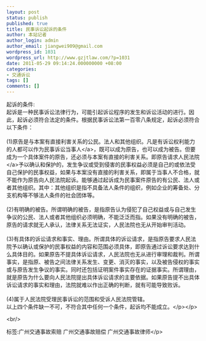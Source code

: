 ```yaml
---
layout: post
status: publish
published: true
title: 民事诉讼起诉的条件
author: 本站记者
author_login: admin
author_email: jiangwei909@gmail.com
wordpress_id: 1031
wordpress_url: http://www.gzjtlaw.com/?p=1031
date: 2011-05-29 09:14:24.000000000 +08:00
categories:
- 交通诉讼
tags: []
comments: []
---
```

<p><p><p>起诉的条件:<br>起诉是一种民事诉讼法律行为，可能引起诉讼程序的发生和诉讼活动的进行。因此，起诉必须符合法定的条件。根据民事诉讼法第一百零八条规定，起诉必须符合以下条件：<br><br>(1)原告是与本案有直接利害关系的公民。法人和其他组织。凡是有诉讼权利能力的人都可以作为民事诉讼<a>当事人<&#47;a>，既可以成为原告，也可以成为被告。但要成为一个具体案件的原告，还必须与本案有直接的利害关系。即原告请求<a>人民法院<&#47;a>予以确认和保护的，发生争议或受到侵害的民事权益必须是自己的或依法受自己保护的民事权益，如果与本案没有直接的利害关系，即属于当事人不合格，就不能作为原告向人民法院起诉。能够通过起诉成为民事案件原告的有公民、法人或者其他组织。其中：其他组织是指不具备法人条件的组织，例如企业的筹备处、分支机构等不够法人条件的社会团体等。<br><br>(2)有明确的被告。所谓明确的被告，是指原告认为侵犯了自己权益或与自己发生争议的公民、法人或者其他组织必须明确，不能泛泛而指。如果没有明确的被告，原告的请求就无人承认，法律关系无法证实，人民法院也无从开始审判活动。<br><br>(3)有具体的诉讼请求和事实、理由。所谓具体的诉讼请求，是指原告要求人民法院予以确认或保护的民事权益的内容和范围必须具体，即原告通过诉讼要求达到什么具体目的。如果原告不提具体诉讼请求，人民法院也无从进行审理和裁判。所谓事实，是指原、被告之间法律关系发生、变更、消灭的事实，以及被告侵权的事实或与原告发生争议的事实。同时还包括证明案件事实存在的证据事实。所谓理由，就是原告为什么要向人民法院提出具体诉讼请求的主要依据。如果原告提不出具体诉讼请求的事实和理由，法院就难以作出正确的判断，就有可能导致败诉。<br><br>(4)属于人民法院受理民事诉讼的范围和受诉人民法院管辖。<br>以上四个条件缺一不可，不符合其中任何一个条件，起诉均不能成立。<&#47;p><&#47;p><br&#47;><p>标签:广州交通事故索赔 广州交通事故赔偿 广州交通事故律师<&#47;p>

